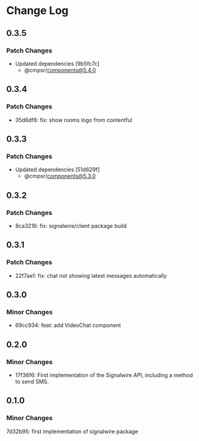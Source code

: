 # Change Log

## 0.3.5

### Patch Changes

- Updated dependencies [9b5fc7c]
  - @cmpsr/components@5.4.0

## 0.3.4

### Patch Changes

- 35d6df8: fix: show rooms logo from contentful

## 0.3.3

### Patch Changes

- Updated dependencies [51d629f]
  - @cmpsr/components@5.3.0

## 0.3.2

### Patch Changes

- 8ca3216: fix: signalwire/client package build

## 0.3.1

### Patch Changes

- 22f7ae1: fix: chat not showing latest messages automatically

## 0.3.0

### Minor Changes

- 69cc934: feat: add VideoChat component

## 0.2.0

### Minor Changes

- 17f36f6: First implementation of the Signalwire API, including a method to send SMS.

## 0.1.0

### Minor Changes

7d32b95: first implementation of signalwire package
